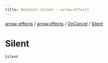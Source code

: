 ```yaml
---
title: OnCancel.Silent - arrow-effects
---
```


[arrow-effects](../../index.html) / [arrow.effects](../index.html) / [OnCancel](index.html) / [Silent](./-silent.html)

# Silent

`Silent`